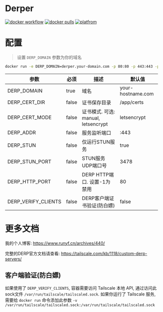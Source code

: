 # Derper

[![docker workflow](https://github.com/fredliang44/derper-docker/actions/workflows/docker-image.yml/badge.svg)](https://hub.docker.com/r/runyf/derper)
[![docker pulls](https://img.shields.io/docker/pulls/runyf/derper.svg?color=brightgreen)](https://hub.docker.com/r/runyf/derper)
[![platfrom](https://img.shields.io/badge/platform-amd64%20%7C%20arm64-brightgreen)](https://hub.docker.com/r/runyf/derper/tags)

# 配置

> 设置 `DERP_DOMAIN` 参数为你的域名

```bash
docker run -e DERP_DOMAIN=derper.your-domain.com -p 80:80 -p 443:443 -p 3478:3478/udp runyf/derper
```

| 参数                |   必须   | 描述                                                                   |        默认值      |
| ------------------- | -------- | ---------------------------------------------------------------------- | ----------------- |
| DERP_DOMAIN         | true     | 域名                                                                   | your-hostname.com |
| DERP_CERT_DIR       | false    | 证书保存目录                                                            | /app/certs        |
| DERP_CERT_MODE      | false    | 证书模式. 可选: manual, letsencrypt                                     | letsencrypt       |
| DERP_ADDR           | false    | 服务监听端口                                                            | :443              |
| DERP_STUN           | false    | 仅运行STUN服务                                                          | true              |
| DERP_STUN_PORT      | false    | STUN服务UDP端口号                                                       | 3478              |
| DERP_HTTP_PORT      | false    | DERP HTTP端口. 设置-1为禁用                                             | 80                |
| DERP_VERIFY_CLIENTS | false    | DERP客户端证书验证(防白嫖)                                               | false             |

# 更多文档

我的个人博客: https://www.runyf.cn/archives/440/  
   
完整的DERP官方文档请查看: https://tailscale.com/kb/1118/custom-derp-servers/

## 客户端验证(防白嫖)

如果使用了 `DERP_VERIFY_CLIENTS`, 容器需要访问 Tailscale 本地 API, 通过访问此sock文件 `/var/run/tailscale/tailscaled.sock`. 如果你运行了 Tailscale 服务, 需要给 `docker run` 命令添加此参数 `-v /var/run/tailscale/tailscaled.sock:/var/run/tailscale/tailscaled.sock`
